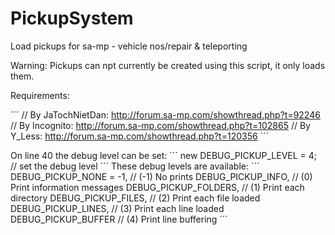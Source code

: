 # PickupSystem
Load pickups for sa-mp - vehicle nos/repair &amp; teleporting

Warning: Pickups can npt currently be created using this script, it only loads them.


Requirements:

´´´
<FileManager>		// By JaTochNietDan:		http://forum.sa-mp.com/showthread.php?t=92246
<streamer>			// By Incognito:			http://forum.sa-mp.com/showthread.php?t=102865
<sscanf2>	  		// By Y_Less:				http://forum.sa-mp.com/showthread.php?t=120356
´´´


On line 40 the debug level can be set:
´´´
new DEBUG_PICKUP_LEVEL = 4; // set the debug level
´´´
These debug levels are available:
´´´
	DEBUG_PICKUP_NONE = -1,		// (-1) No prints
	DEBUG_PICKUP_INFO,			  // (0) Print information messages
	DEBUG_PICKUP_FOLDERS,	  	// (1) Print each directory
	DEBUG_PICKUP_FILES,		  	// (2) Print each file loaded
	DEBUG_PICKUP_LINES,		  	// (3) Print each line loaded
	DEBUG_PICKUP_BUFFER		  	// (4) Print line buffering
´´´
